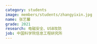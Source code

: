 ```yaml
---
category: students
image: members/students/zhangyixin.jpg
name: 张艺馨
grade: 2021
research: 电磁安全、USB攻防
job: 中国科学院信息工程研究所
---
```

